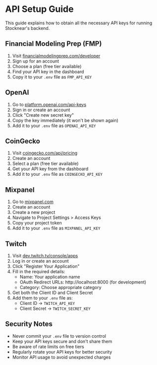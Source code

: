 # API Setup Guide

This guide explains how to obtain all the necessary API keys for running Stocknear's backend.

## Financial Modeling Prep (FMP)
1. Visit [financialmodelingprep.com/developer](https://financialmodelingprep.com/developer)
2. Sign up for an account
3. Choose a plan (free tier available)
4. Find your API key in the dashboard
5. Copy it to your `.env` file as `FMP_API_KEY`

## OpenAI
1. Go to [platform.openai.com/api-keys](https://platform.openai.com/api-keys)
2. Sign in or create an account
3. Click "Create new secret key"
4. Copy the key immediately (it won't be shown again)
5. Add it to your `.env` file as `OPENAI_API_KEY`

## CoinGecko
1. Visit [coingecko.com/api/pricing](https://www.coingecko.com/api/pricing)
2. Create an account
3. Select a plan (free tier available)
4. Get your API key from the dashboard
5. Add it to your `.env` file as `COINGECKO_API_KEY`

## Mixpanel
1. Go to [mixpanel.com](https://mixpanel.com/)
2. Create an account
3. Create a new project
4. Navigate to Project Settings > Access Keys
5. Copy your project token
6. Add it to your `.env` file as `MIXPANEL_API_KEY`

## Twitch
1. Visit [dev.twitch.tv/console/apps](https://dev.twitch.tv/console/apps)
2. Log in or create an account
3. Click "Register Your Application"
4. Fill in the required details:
   - Name: Your application name
   - OAuth Redirect URLs: http://localhost:8000 (for development)
   - Category: Choose appropriate category
5. Get both the Client ID and Client Secret
6. Add them to your `.env` file as:
   - Client ID → `TWITCH_API_KEY`
   - Client Secret → `TWITCH_SECRET_KEY`

## Security Notes
- Never commit your `.env` file to version control
- Keep your API keys secure and don't share them
- Be aware of rate limits on free tiers
- Regularly rotate your API keys for better security
- Monitor API usage to avoid unexpected charges 